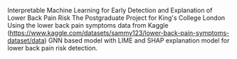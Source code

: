 Interpretable Machine Learning for Early Detection and Explanation of Lower Back Pain Risk
The Postgraduate Project for King's College London
Using the lower back pain symptoms data from Kaggle (https://www.kaggle.com/datasets/sammy123/lower-back-pain-symptoms-dataset/data)
GNN based model with LIME and SHAP explanation model for lower back pain risk detection.
